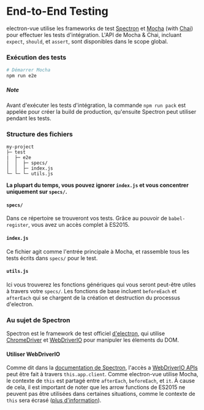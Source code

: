 # End-to-End Testing

electron-vue utilise les frameworks de test [Spectron](http://electron.atom.io/spectron/) et [Mocha](https://mochajs.org/) \(with [Chai](http://chaijs.com/)\) pour effectuer les tests d'intégration. L'API de Mocha & Chai, incluant `expect`, `should`, et `assert`, sont disponibles dans le scope global.

### Exécution des tests

```bash
# Démarrer Mocha
npm run e2e
```

##### Note

Avant d'exécuter les tests d'intégration, la commande `npm run pack` est appelée pour créer la build de production, qu'ensuite Spectron peut utiliser pendant les tests.

### Structure des fichiers

```
my-project
├─ test
|  ├─ e2e
│  │  ├─ specs/
│  │  ├─ index.js
└─ └─ └─ utils.js
```

**La plupart du temps, vous pouvez ignorer **`index.js`** et vous concentrer uniquement sur **`specs/`**.**

#### `specs/`

Dans ce répertoire se trouveront vos tests. Grâce au pouvoir de `babel-register`, vous avez un accès complet à ES2015.

#### `index.js`

Ce fichier agit comme l'entrée principale à Mocha, et rassemble tous les tests écrits dans `specs/` pour le test.

#### `utils.js`

Ici vous trouverez les fonctions génériques qui vous seront peut-être utiles à travers votre `specs/`. Les fonctions de base incluent `beforeEach` et `afterEach` qui se chargent de la création et destruction du processus d'electron.

### Au sujet de Spectron

Spectron est le framework de test officiel [d'electron](http://electron.atom.io), qui utilise [ChromeDriver](https://sites.google.com/a/chromium.org/chromedriver/) et [WebDriverIO](http://webdriver.io/) pour manipuler les élements du DOM.

#### Utiliser WebDriverIO

Comme dit dans la [documentation de Spectron](https://github.com/electron/spectron#client), l'accès a [WebDriverIO APIs](http://webdriver.io/api.html) peut être fait à travers `this.app.client`. Comme electron-vue utilise Mocha, le contexte de `this` est partagé entre `afterEach`, `beforeEach`, et `it`. À cause de cela, il est important de noter que les arrow functions de ES2015 ne peuvent pas être utilisées dans certaines situations, comme le contexte de `this` sera écrasé \([plus d'information](https://mochajs.org/#arrow-functions)\).
